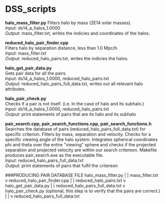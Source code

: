 # DSS_scripts

**halo_mass_filter.py**
Filters halo by mass (2E14 solar masses). <br />
*Input:* ds14_a_halos_1.0000 <br />
*Output:* mass_filter.txt, writes the indicies and coordinates of the halos. <br />

**reduced_halo_pair_finder.cpp**  <br />
Filters halo by separation distance, less than 1.0 Mpc/h <br />
*Input:* mass_filter.txt <br />
*Output:* reduced_halo_pairs.txt, writes the indicies the halos. <br />

**halo_get_pair_data.py** <br />
Gets pair data for all the pairs. <br />
*Input:* ds14_a_halos_1.0000, reduced_halo_pairs.txt <br />
*Output:* reduced_halo_pairs_full_data.txt, writes out all relevant halo attributes. <br />

**halo_pair_check.py** <br />
Checks if a pair is not itself. (i.e. In the case of halo and its subhalo.) <br />
*Input:* ds14_a_halos_1.0000, reduced_halo_pairs.txt <br />
*Output:* print statements of pairs that are its halo and its subhalo <br />

**pair_search.cpp, pair_search_functions.cpp, pair_search_functions.h** <br />
Searches the database of pairs (reduced_halo_pairs_full_data.txt) for specific criterion. Filters by mass, separation and velocity. Checks for a specific viewing angle of the halo system. Integrates spherical coordinates phi and theta over the entire "viewing" sphere and checks if the projected separation and projected velocity are within our search critereon. Makefile produces pair_search.exe as the executable file. <br />
*Input:* reduced_halo_pairs_full_data.txt <br />
*Output:* print statements of pairs that fulfil the critereon <br />

###PRODUCING PAIR DATABASE FILE
halo_mass_filter.py
        |
        | mass_filter.txt
        v
reduced_halo_pair_finder.cpp
        |
        | reduced_halo_pairs.txt
        v
halo_get_pair_data.py
        |
        | reduced_halo_pairs_full_data.txt
        v
halo_pair_check.py (optional, this step is to verify that the pairs are correct.)
        |
        |
        v
reduced_halo_pairs_full_data.txt
